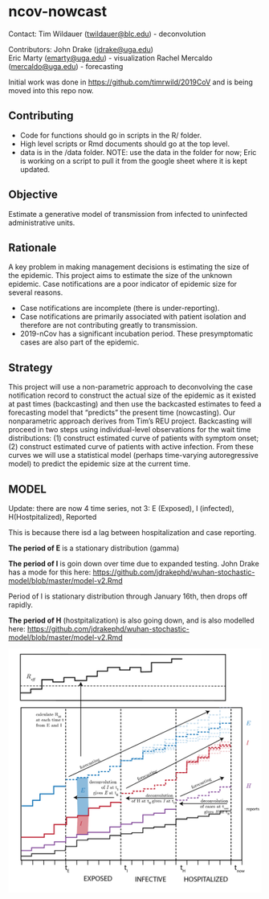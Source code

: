 
<!-- README.md is generated from README.Rmd. Please edit that file -->

# ncov-nowcast

<!-- badges: start -->

<!-- badges: end -->

Contact: Tim Wildauer (<twildauer@blc.edu>) - deconvolution

Contributors: John Drake (<jdrake@uga.edu>)  
Eric Marty (<emarty@uga.edu>) - visualization Rachel Mercaldo
(<mercaldo@uga.edu>) - forecasting

Initial work was done in <https://github.com/timrwild/2019CoV> and is
being moved into this repo now.

## Contributing

  - Code for functions should go in scripts in the R/ folder.
  - High level scripts or Rmd documents should go at the top level.
  - data is in the /data folder. NOTE: use the data in the folder for
    now; Eric is working on a script to pull it from the google sheet
    where it is kept updated.

## Objective

Estimate a generative model of transmission from infected to uninfected
administrative units.

## Rationale

A key problem in making management decisions is estimating the size of
the epidemic. This project aims to estimate the size of the unknown
epidemic. Case notifications are a poor indicator of epidemic size for
several reasons.

  - Case notifications are incomplete (there is under-reporting).
  - Case notifications are primarily associated with patient isolation
    and therefore are not contributing greatly to transmission.
  - 2019-nCov has a significant incubation period. These presymptomatic
    cases are also part of the epidemic.

## Strategy

This project will use a non-parametric approach to deconvolving the case
notification record to construct the actual size of the epidemic as it
existed at past times (backcasting) and then use the backcasted
estimates to feed a forecasting model that “predicts” the present time
(nowcasting). Our nonparametric approach derives from Tim’s REU project.
Backcasting will proceed in two steps using individual-level
observations for the wait time distributions: (1) construct estimated
curve of patients with symptom onset; (2) construct estimated curve of
patients with active infection. From these curves we will use a
statistical model (perhaps time-varying autoregressive model) to predict
the epidemic size at the current time.

## MODEL

Update: there are now 4 time series, not 3: E (Exposed), I (infected),
H(Hostpitalized), Reported

This is because there isd a lag between hospitalization and case
reporting.

**The period of E** is a stationary distribution (gamma)

**The period of I** is goin down over time due to expanded testing. John
Drake has a mode for this here:
<https://github.com/jdrakephd/wuhan-stochastic-model/blob/master/model-v2.Rmd>

Period of I is stationary distribution through January 16th, then drops
off rapidly.

**The period of H** (hostpitalization) is also going down, and is also
modelled here:
<https://github.com/jdrakephd/wuhan-stochastic-model/blob/master/model-v2.Rmd>

![](images/concept.png)
